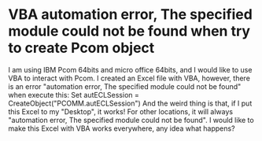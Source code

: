 
# VBA automation error, The specified module could not be found when try to create Pcom object

I am using IBM Pcom 64bits and micro office 64bits, and I would like to use VBA to interact with Pcom.
I created an Excel file with VBA, however, there is an error "automation error, The specified module could not be found" when execute this:
Set autECLSession = CreateObject("PCOMM.autECLSession")
And the weird thing is that, if I put this Excel to my "Desktop", it works! For other locations, it will always "automation error, The specified module could not be found".
I would like to make this Excel with VBA works everywhere, any idea what happens?

        